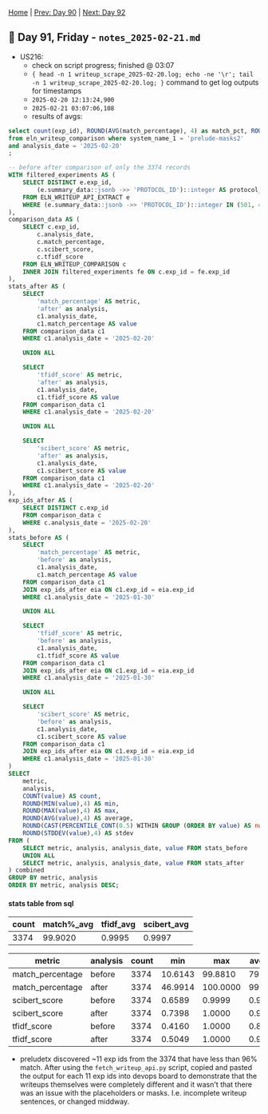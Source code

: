 [Home](../../main.md) | [Prev: Day 90](notes_2025-02-20.md) | [Next: Day 92](./notes_2025-02-27.md)

## 📝 Day 91, Friday - `notes_2025-02-21.md`

- US216:
    * check on script progress; finished @ 03:07
    * `{ head -n 1 writeup_scrape_2025-02-20.log; echo -ne '\r'; tail -n 1 writeup_scrape_2025-02-20.log; }` command to get log outputs for timestamps
    * `2025-02-20 12:13:24,900`
    * `2025-02-21 03:07:06,108`
    * results of avgs:

```sql
select count(exp_id), ROUND(AVG(match_percentage), 4) as match_pct, ROUND(AVG(tfidf_score), 4) as tfidf_score, ROUND(AVG(scibert_score), 4) as scibert_score
from eln_writeup_comparison where system_name_1 = 'prelude-masks2' 
and analysis_date = '2025-02-20'
;

-- before after comparison of only the 3374 records
WITH filtered_experiments AS (
    SELECT DISTINCT e.exp_id, 
        (e.summary_data::jsonb ->> 'PROTOCOL_ID')::integer AS protocol_id
    FROM ELN_WRITEUP_API_EXTRACT e
    WHERE (e.summary_data::jsonb ->> 'PROTOCOL_ID')::integer IN (501, 481)
),
comparison_data AS (
    SELECT c.exp_id, 
        c.analysis_date,
        c.match_percentage,
        c.scibert_score,
        c.tfidf_score
    FROM ELN_WRITEUP_COMPARISON c
    INNER JOIN filtered_experiments fe ON c.exp_id = fe.exp_id
),
stats_after AS (
    SELECT 
        'match_percentage' AS metric,
        'after' as analysis,
        c1.analysis_date,
        c1.match_percentage AS value
    FROM comparison_data c1
    WHERE c1.analysis_date = '2025-02-20'

    UNION ALL

    SELECT 
        'tfidf_score' AS metric,
        'after' as analysis,
        c1.analysis_date,
        c1.tfidf_score AS value
    FROM comparison_data c1
    WHERE c1.analysis_date = '2025-02-20'

    UNION ALL

    SELECT 
        'scibert_score' AS metric,
        'after' as analysis,
        c1.analysis_date,
        c1.scibert_score AS value
    FROM comparison_data c1
    WHERE c1.analysis_date = '2025-02-20'
),
exp_ids_after AS (
    SELECT DISTINCT c.exp_id 
    FROM comparison_data c
    WHERE c.analysis_date = '2025-02-20'
),
stats_before AS (
    SELECT 
        'match_percentage' AS metric,
        'before' as analysis,
        c1.analysis_date,
        c1.match_percentage AS value
    FROM comparison_data c1
    JOIN exp_ids_after eia ON c1.exp_id = eia.exp_id
    WHERE c1.analysis_date = '2025-01-30'

    UNION ALL

    SELECT 
        'tfidf_score' AS metric,
        'before' as analysis,
        c1.analysis_date,
        c1.tfidf_score AS value
    FROM comparison_data c1
    JOIN exp_ids_after eia ON c1.exp_id = eia.exp_id
    WHERE c1.analysis_date = '2025-01-30'

    UNION ALL

    SELECT 
        'scibert_score' AS metric,
        'before' as analysis,
        c1.analysis_date,
        c1.scibert_score AS value
    FROM comparison_data c1
    JOIN exp_ids_after eia ON c1.exp_id = eia.exp_id
    WHERE c1.analysis_date = '2025-01-30'
)
SELECT 
    metric,
    analysis,
    COUNT(value) AS count,
    ROUND(MIN(value),4) AS min,
    ROUND(MAX(value),4) AS max,
    ROUND(AVG(value),4) AS average,
    ROUND(CAST(PERCENTILE_CONT(0.5) WITHIN GROUP (ORDER BY value) AS numeric), 4) AS median,
    ROUND(STDDEV(value),4) AS stdev
FROM (
    SELECT metric, analysis, analysis_date, value FROM stats_before
    UNION ALL
    SELECT metric, analysis, analysis_date, value FROM stats_after
) combined
GROUP BY metric, analysis
ORDER BY metric, analysis DESC;
```


#### stats table from sql
|count|match%_avg|tfidf_avg|scibert_avg|
|-----|-----|-----|-----|
|3374|99.9020|0.9995|0.9997|

| metric           | analysis | count | min     | max     | average | median  | stdev   |
|------------------|-----------|-------|---------|---------|---------|---------|---------|
| match_percentage | before    | 3374  | 10.6143 | 99.8810 | 79.3023 | 81.7948 | 10.4608 |
| match_percentage | after     | 3374  | 46.9914 | 100.0000| 99.9020 | 100.0000| 1.9175  |
| scibert_score    | before    | 3374  | 0.6589  | 0.9999  | 0.9466  | 0.9591  | 0.0383  |
| scibert_score    | after     | 3374  | 0.7398  | 1.0000  | 0.9997  | 1.0000  | 0.0069  |
| tfidf_score      | before    | 3374  | 0.4160  | 1.0000  | 0.8497  | 0.8685  | 0.0844  |
| tfidf_score      | after     | 3374  | 0.5049  | 1.0000  | 0.9995  | 1.0000  | 0.0131  |

- preludetx discovered ~11 exp ids from the 3374 that have less than 96% match. After using the `fetch_writeup_api.py` script, copied and pasted the output for each 11 exp ids into devops board to demonstrate that the writeups themselves were completely different and it wasn't that there was an issue with the placeholders or masks. I.e. incomplete writeup sentences, or changed middway. 
